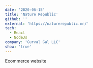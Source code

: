 ```yaml
---
date: '2020-06-15'
title: 'Nature Republic'
github: ''
external: 'https://naturerepublic.mn/'
tech:
  - React
  - NodeJs
company: 'Gurval Gal LLC'
show: 'true'
---
```


Ecommerce website
